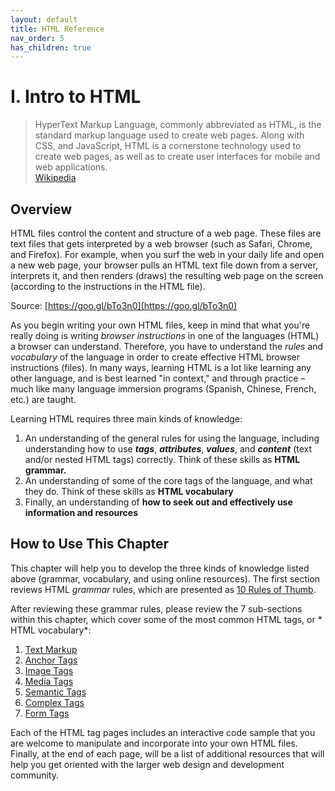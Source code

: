 ```yaml
---
layout: default
title: HTML Reference
nav_order: 5
has_children: true
---
```


# I. Intro to HTML
> HyperText Markup Language, commonly abbreviated as HTML, is the standard markup language used to create web pages. Along with CSS, and JavaScript, HTML is a cornerstone technology used to create web pages, as well as to create user interfaces for mobile and web applications. <br> [Wikipedia](https://en.wikipedia.org/wiki/HTML)

## Overview
HTML files control the content and structure of a web page. These files are text files that gets interpreted by a web browser (such as Safari, Chrome, and Firefox). For example, when you surf the web in your daily life and open a new web page, your browser pulls an HTML text file down from a server, interprets it, and then renders (draws) the resulting web page on the screen (according to the instructions in the HTML file).

Source: [https://goo.gl/bTo3n0](https://goo.gl/bTo3n0)

As you begin writing your own HTML files, keep in mind that what you're really doing is writing *browser instructions* in one of the languages (HTML) a browser can understand. Therefore, you have to understand the *rules* and *vocabulary* of the language in order to create effective HTML browser instructions (files). In many ways, learning HTML is a lot like learning any other language, and is best learned "in context," and through practice – much like many language immersion programs (Spanish, Chinese, French, etc.) are taught.

Learning HTML requires three main kinds of knowledge:
1. An understanding of the general rules for using the language, including understanding how to use ***tags***, ***attributes***, ***values***, and ***content*** (text and/or nested HTML tags) correctly. Think of these skills as **HTML grammar.**
2. An understanding of some of the core tags of the language, and what they do. Think of these skills as **HTML vocabulary**
3. Finally, an understanding of **how to seek out and effectively use information and resources**

## How to Use This Chapter
This chapter will help you to develop the three kinds of knowledge listed above (grammar, vocabulary, and using online resources). The first section reviews HTML *grammar* rules, which are presented as [10 Rules of Thumb](/html/rules.html).

After reviewing these grammar rules, please review the 7 sub-sections within this chapter, which cover some of the most common HTML tags, or * HTML vocabulary*:
1. [Text Markup](text_tags.html)
2. [Anchor Tags](linking.html)
3. [Image Tags](image_tags.html)
4. [Media Tags](media_tags.html)
5. [Semantic Tags](semantic_tags.html)
6. [Complex Tags](complex_tags.html)
7. [Form Tags](form_tags.html)

Each of the HTML tag pages includes an interactive code sample that you are welcome to manipulate and incorporate into your own HTML files. Finally, at the end of each page, will be a list of additional resources that will help you get oriented with the larger web design and development community.
